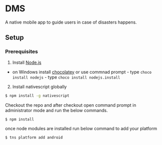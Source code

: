 # DMS
A native mobile app to guide users in case of disasters happens.

## Setup
### Prerequisites
1. Install [Node.js](http://nodejs.org)
 - on Windows install [chocolatey](https://chocolatey.org/) or use commnad prompt
        - type `choco install nodejs`
        - type `choco install nodejs.install`
2. Install nativescript globally
```bash
$ npm install -g nativescript
```
Checkout the repo and after checkout open command prompt in administrator mode and run the below commands.

```bash
$ npm install
```
once node modules are installed run below command to add your platform
```bash
$ tns platform add android
```
